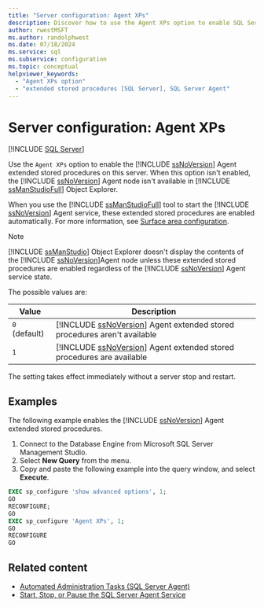 ```yaml
---
title: "Server configuration: Agent XPs"
description: Discover how to use the Agent XPs option to enable SQL Server Agent extended stored procedures. View an example that uses this option.
author: rwestMSFT
ms.author: randolphwest
ms.date: 07/18/2024
ms.service: sql
ms.subservice: configuration
ms.topic: conceptual
helpviewer_keywords:
  - "Agent XPs option"
  - "extended stored procedures [SQL Server], SQL Server Agent"
---
```

# Server configuration: Agent XPs

[!INCLUDE [SQL Server](../../includes/applies-to-version/sqlserver.md)]

Use the `Agent XPs` option to enable the [!INCLUDE [ssNoVersion](../../includes/ssnoversion-md.md)] Agent extended stored procedures on this server. When this option isn't enabled, the [!INCLUDE [ssNoVersion](../../includes/ssnoversion-md.md)] Agent node isn't available in [!INCLUDE [ssManStudioFull](../../includes/ssmanstudiofull-md.md)] Object Explorer.

When you use the [!INCLUDE [ssManStudioFull](../../includes/ssmanstudiofull-md.md)] tool to start the [!INCLUDE [ssNoVersion](../../includes/ssnoversion-md.md)] Agent service, these extended stored procedures are enabled automatically. For more information, see [Surface area configuration](../../relational-databases/security/surface-area-configuration.md).

> [!NOTE]  
> [!INCLUDE [ssManStudio](../../includes/ssmanstudio-md.md)] Object Explorer doesn't display the contents of the [!INCLUDE [ssNoVersion](../../includes/ssnoversion-md.md)]Agent node unless these extended stored procedures are enabled regardless of the [!INCLUDE [ssNoVersion](../../includes/ssnoversion-md.md)] Agent service state.

The possible values are:

| Value | Description |
| --- | --- |
| `0` (default) | [!INCLUDE [ssNoVersion](../../includes/ssnoversion-md.md)] Agent extended stored procedures aren't available |
| `1` | [!INCLUDE [ssNoVersion](../../includes/ssnoversion-md.md)] Agent extended stored procedures are available |

The setting takes effect immediately without a server stop and restart.

## Examples

The following example enables the [!INCLUDE [ssNoVersion](../../includes/ssnoversion-md.md)] Agent extended stored procedures.

1. Connect to the Database Engine from Microsoft SQL Server Management Studio.
1. Select **New Query** from the menu.
1. Copy and paste the following example into the query window, and select **Execute**.

```sql
EXEC sp_configure 'show advanced options', 1;
GO
RECONFIGURE;
GO
EXEC sp_configure 'Agent XPs', 1;
GO
RECONFIGURE
GO
```

## Related content

- [Automated Administration Tasks (SQL Server Agent)](../../ssms/agent/automated-administration-tasks-sql-server-agent.md)
- [Start, Stop, or Pause the SQL Server Agent Service](../../ssms/agent/start-stop-or-pause-the-sql-server-agent-service.md)
